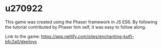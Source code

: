 # u270922
This game was created using the Phaser framework in JS ES6. By following the tutorial contributed by Phaser him self, it was easy to follow along.


Link to the game: https://app.netlify.com/sites/enchanting-kulfi-bfc2a0/deploys

